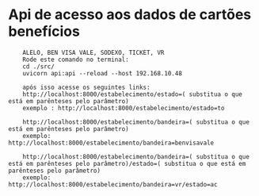 # Api de acesso aos dados de cartões benefícios
        ALELO, BEN VISA VALE, SODEXO, TICKET, VR
        Rode este comando no terminal: 
        cd ./src/
        uvicorn api:api --reload --host 192.168.10.48

        após isso acesse os seguintes links:
        http://localhost:8000/estabelecimento/estado=( substitua o que está em parênteses pelo parâmetro)
        exemplo : http://localhost:8000/estabelecimento/estado=to

        http://localhost:8000/estabelecimento/bandeira=( substitua o que está em parênteses pelo parâmetro)
        exemplo: http://localhost:8000/estabelecimento/bandeira=benvisavale

        http://localhost:8000/estabelecimento/bandeira=( substitua o que está em parênteses pelo parâmetro)/estado=( substitua o que está em parênteses pelo parâmetro)        
        exemplo: http://localhost:8000/estabelecimento/bandeira=vr/estado=ac
